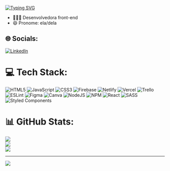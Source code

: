 [![Typing SVG](https://readme-typing-svg.herokuapp.com/?color=D11C92&size=35&center=true&vCenter=true&width=1000&lines=Olá,+meu+nome+é+Daiane+dos+Anjos!;Devenvolvedora+Frontend:%29)](https://git.io/typing-svg)

- 👩🏽‍💻 Desenvolvedora front-end
- 😄 Pronome: ela/dela


## 🌐 Socials:
[![LinkedIn](https://img.shields.io/badge/LinkedIn-%230077B5.svg?logo=linkedin&logoColor=white)](https://linkedin.com/in/https://www.linkedin.com/in/daianeanjos/) 

# 💻 Tech Stack:
![HTML5](https://img.shields.io/badge/html5-%23E34F26.svg?style=for-the-badge&logo=html5&logoColor=white) ![JavaScript](https://img.shields.io/badge/javascript-%23323330.svg?style=for-the-badge&logo=javascript&logoColor=%23F7DF1E) ![CSS3](https://img.shields.io/badge/css3-%231572B6.svg?style=for-the-badge&logo=css3&logoColor=white) ![Firebase](https://img.shields.io/badge/firebase-%23039BE5.svg?style=for-the-badge&logo=firebase) ![Netlify](https://img.shields.io/badge/netlify-%23000000.svg?style=for-the-badge&logo=netlify&logoColor=#00C7B7) ![Vercel](https://img.shields.io/badge/vercel-%23000000.svg?style=for-the-badge&logo=vercel&logoColor=white) ![Trello](https://img.shields.io/badge/Trello-%23026AA7.svg?style=for-the-badge&logo=Trello&logoColor=white) ![ESLint](https://img.shields.io/badge/ESLint-4B3263?style=for-the-badge&logo=eslint&logoColor=white) 	![Figma](https://img.shields.io/badge/figma-%23F24E1E.svg?style=for-the-badge&logo=figma&logoColor=white) ![Canva](https://img.shields.io/badge/Canva-%2300C4CC.svg?style=for-the-badge&logo=Canva&logoColor=white) ![NodeJS](https://img.shields.io/badge/node.js-6DA55F?style=for-the-badge&logo=node.js&logoColor=white) ![NPM](https://img.shields.io/badge/NPM-%23000000.svg?style=for-the-badge&logo=npm&logoColor=white) ![React](https://img.shields.io/badge/react-%2320232a.svg?style=for-the-badge&logo=react&logoColor=%2361DAFB) ![SASS](https://img.shields.io/badge/SASS-hotpink.svg?style=for-the-badge&logo=SASS&logoColor=white) ![Styled Components](https://img.shields.io/badge/styled--components-DB7093?style=for-the-badge&logo=styled-components&logoColor=white)
# 📊 GitHub Stats:
![](https://github-readme-stats.vercel.app/api?username=daianedosanjos&theme=radical&hide_border=false&include_all_commits=true&count_private=true)<br/>
![](https://github-readme-streak-stats.herokuapp.com/?user=daianedosanjos&theme=radical&hide_border=false)<br/>
![](https://github-readme-stats.vercel.app/api/top-langs/?username=daianedosanjos&theme=radical&hide_border=false&include_all_commits=true&count_private=true&layout=compact)

---
[![](https://visitcount.itsvg.in/api?id=daianedosanjos&icon=0&color=0)](https://visitcount.itsvg.in)

<!-- Proudly created with GPRM ( https://gprm.itsvg.in ) -->

